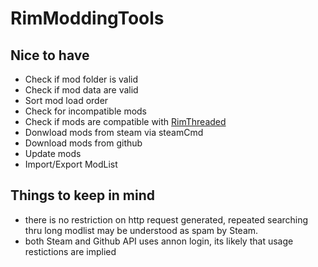 # RimModdingTools

## Nice to have
- Check if mod folder is valid
- Check if mod data are valid
- Sort mod load order
- Check for incompatible mods
- Check if mods are compatible with [RimThreaded](https://github.com/cseelhoff/RimThreaded)
- Donwload mods from steam via steamCmd
- Download mods from github
- Update mods
- Import/Export ModList

## Things to keep in mind
- there is no restriction on http request generated, repeated searching thru long modlist may be understood as spam by Steam.
- both Steam and Github API uses annon login, its likely that usage restictions are implied
